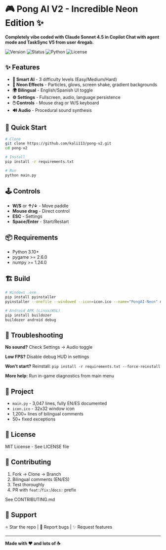 # 🎮 Pong AI V2 - Incredible Neon Edition ✨

**Completely vibe coded with Claude Sonnet 4.5 in Copilot Chat with agent mode and TaskSync V5 from user 4regab.**

![Version](https://img.shields.io/badge/version-1.0.0--alpha-blue.svg)
![Status](https://img.shields.io/badge/status-alpha-yellow.svg)
![Python](https://img.shields.io/badge/python-3.10+-green.svg)
![License](https://img.shields.io/badge/license-MIT-orange.svg)

## ✨ Features

- **🤖 Smart AI** - 3 difficulty levels (Easy/Medium/Hard)
- **🎨 Neon Effects** - Particles, glows, screen shake, gradient backgrounds
- **🌍 Bilingual** - English/Spanish UI toggle
- **⚙️ Settings** - Fullscreen, audio, language persistence
- **🖱️ Controls** - Mouse drag or W/S keyboard
- **🔊 Audio** - Procedural sound synthesis

## 🚀 Quick Start

```bash
# Clone
git clone https://github.com/kali113/pong-v2.git
cd pong-v2

# Install
pip install -r requirements.txt

# Run
python main.py
```

## 🕹️ Controls

- **W/S** or **↑/↓** - Move paddle
- **Mouse drag** - Direct control
- **ESC** - Settings
- **Space/Enter** - Start/Restart

## 📦 Requirements

- Python 3.10+
- pygame >= 2.6.0
- numpy >= 1.24.0

## 🏗️ Build

```bash
# Windows .exe
pip install pyinstaller
pyinstaller --onefile --windowed --icon=icon.ico --name="PongAI-Neon" main.py

# Android APK (Linux/WSL)
pip install buildozer
buildozer android debug
```

## 🐛 Troubleshooting

**No sound?** Check Settings → Audio toggle

**Low FPS?** Disable debug HUD in settings

**Won't start?** Reinstall: `pip install -r requirements.txt --force-reinstall`

**More help:** Run in-game diagnostics from main menu

## 📁 Project

- `main.py` - 3,047 lines, fully EN/ES documented
- `icon.ico` - 32x32 window icon
- 1,200+ lines of bilingual comments
- 50+ fixed exceptions

## 📝 License

MIT License - See LICENSE file

## 🤝 Contributing

1. Fork → Clone → Branch
2. Bilingual comments (EN/ES)
3. Test thoroughly
4. PR with `feat:`/`fix:`/`docs:` prefix

See CONTRIBUTING.md

## 🌟 Support

⭐ Star the repo | 🐛 Report bugs | ✨ Request features

---

**Made with ❤️ and lots of ☕**
